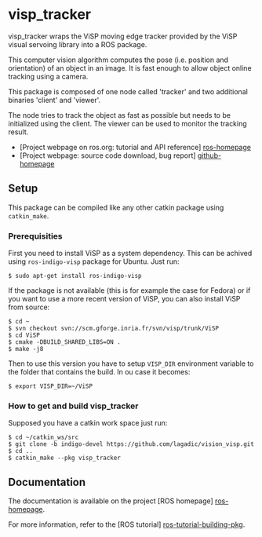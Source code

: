 # visp_tracker

visp_tracker wraps the ViSP moving edge tracker provided by the ViSP
visual servoing library into a ROS package.

This computer vision algorithm computes the pose (i.e. position and
orientation) of an object in an image. It is fast enough to allow
object online tracking using a camera.


This package is composed of one node called 'tracker' and two
additional binaries 'client' and 'viewer'.

The node tries to track the object as fast as possible but needs to be
initialized using the client. The viewer can be used to monitor the
tracking result.

* [Project webpage on ros.org: tutorial and API reference] [ros-homepage]
* [Project webpage: source code download, bug report] [github-homepage]


## Setup

This package can be compiled like any other catkin package using `catkin_make`. 

### Prerequisities

First you need to install ViSP as a system dependency. This can be achived using `ros-indigo-visp` package for Ubuntu. Just run:

	$ sudo apt-get install ros-indigo-visp

If the package is not available (this is for example the case for Fedora) or if you want to use a more recent version of ViSP, you can also install ViSP from source:

	$ cd ~
	$ svn checkout svn://scm.gforge.inria.fr/svn/visp/trunk/ViSP
	$ cd ViSP
	$ cmake -DBUILD_SHARED_LIBS=ON .
	$ make -j8

Then to use this version you have to setup `VISP_DIR` environment variable to the folder that contains the build. In ou case it becomes:

	$ export VISP_DIR=~/ViSP

### How to get and build visp_tracker 

Supposed you have a catkin work space just run:

	$ cd ~/catkin_ws/src 
	$ git clone -b indigo-devel https://github.com/lagadic/vision_visp.git
	$ cd ..
	$ catkin_make --pkg visp_tracker

## Documentation

The documentation is available on the project [ROS homepage]
[ros-homepage].

For more information, refer to the [ROS tutorial]
[ros-tutorial-building-pkg].

[github-homepage]: https://github.com/laas/visp_tracker
[ros-homepage]: http://www.ros.org/wiki/visp_tracker
[ros-tutorial-building-pkg]: http://www.ros.org/wiki/ROS/Tutorials/BuildingPackages "Building a ROS Package"
